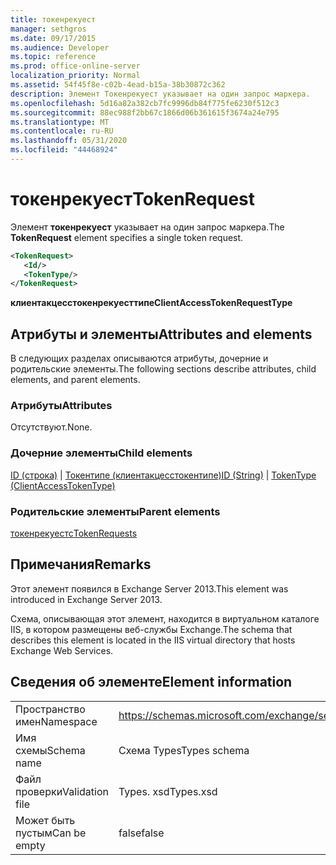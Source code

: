 ```yaml
---
title: токенрекуест
manager: sethgros
ms.date: 09/17/2015
ms.audience: Developer
ms.topic: reference
ms.prod: office-online-server
localization_priority: Normal
ms.assetid: 54f45f8e-c02b-4ead-b15a-38b30872c362
description: Элемент Токенрекуест указывает на один запрос маркера.
ms.openlocfilehash: 5d16a82a382cb7fc9996db84f775fe6230f512c3
ms.sourcegitcommit: 88ec988f2bb67c1866d06b361615f3674a24e795
ms.translationtype: MT
ms.contentlocale: ru-RU
ms.lasthandoff: 05/31/2020
ms.locfileid: "44468924"
---
```

# <a name="tokenrequest"></a><span data-ttu-id="1d1b1-103">токенрекуест</span><span class="sxs-lookup"><span data-stu-id="1d1b1-103">TokenRequest</span></span>

<span data-ttu-id="1d1b1-104">Элемент **токенрекуест** указывает на один запрос маркера.</span><span class="sxs-lookup"><span data-stu-id="1d1b1-104">The **TokenRequest** element specifies a single token request.</span></span> 
  
```XML
<TokenRequest>
   <Id/>
   <TokenType/>
</TokenRequest>
```

 <span data-ttu-id="1d1b1-105">**клиентакцесстокенрекуесттипе**</span><span class="sxs-lookup"><span data-stu-id="1d1b1-105">**ClientAccessTokenRequestType**</span></span>
## <a name="attributes-and-elements"></a><span data-ttu-id="1d1b1-106">Атрибуты и элементы</span><span class="sxs-lookup"><span data-stu-id="1d1b1-106">Attributes and elements</span></span>

<span data-ttu-id="1d1b1-107">В следующих разделах описываются атрибуты, дочерние и родительские элементы.</span><span class="sxs-lookup"><span data-stu-id="1d1b1-107">The following sections describe attributes, child elements, and parent elements.</span></span>
  
### <a name="attributes"></a><span data-ttu-id="1d1b1-108">Атрибуты</span><span class="sxs-lookup"><span data-stu-id="1d1b1-108">Attributes</span></span>

<span data-ttu-id="1d1b1-109">Отсутствуют.</span><span class="sxs-lookup"><span data-stu-id="1d1b1-109">None.</span></span>
  
### <a name="child-elements"></a><span data-ttu-id="1d1b1-110">Дочерние элементы</span><span class="sxs-lookup"><span data-stu-id="1d1b1-110">Child elements</span></span>

<span data-ttu-id="1d1b1-111">[ID (строка)](id-string.md)  |  [Токентипе (клиентакцесстокентипе)](tokentype-clientaccesstokentype.md)</span><span class="sxs-lookup"><span data-stu-id="1d1b1-111">[ID (String)](id-string.md) | [TokenType (ClientAccessTokenType)](tokentype-clientaccesstokentype.md)</span></span>
  
### <a name="parent-elements"></a><span data-ttu-id="1d1b1-112">Родительские элементы</span><span class="sxs-lookup"><span data-stu-id="1d1b1-112">Parent elements</span></span>

[<span data-ttu-id="1d1b1-113">токенрекуестс</span><span class="sxs-lookup"><span data-stu-id="1d1b1-113">TokenRequests</span></span>](tokenrequests.md)
  
## <a name="remarks"></a><span data-ttu-id="1d1b1-114">Примечания</span><span class="sxs-lookup"><span data-stu-id="1d1b1-114">Remarks</span></span>

<span data-ttu-id="1d1b1-115">Этот элемент появился в Exchange Server 2013.</span><span class="sxs-lookup"><span data-stu-id="1d1b1-115">This element was introduced in Exchange Server 2013.</span></span>
  
<span data-ttu-id="1d1b1-116">Схема, описывающая этот элемент, находится в виртуальном каталоге IIS, в котором размещены веб-службы Exchange.</span><span class="sxs-lookup"><span data-stu-id="1d1b1-116">The schema that describes this element is located in the IIS virtual directory that hosts Exchange Web Services.</span></span>
  
## <a name="element-information"></a><span data-ttu-id="1d1b1-117">Сведения об элементе</span><span class="sxs-lookup"><span data-stu-id="1d1b1-117">Element information</span></span>

|||
|:-----|:-----|
|<span data-ttu-id="1d1b1-118">Пространство имен</span><span class="sxs-lookup"><span data-stu-id="1d1b1-118">Namespace</span></span>  <br/> |https://schemas.microsoft.com/exchange/services/2006/types  <br/> |
|<span data-ttu-id="1d1b1-119">Имя схемы</span><span class="sxs-lookup"><span data-stu-id="1d1b1-119">Schema name</span></span>  <br/> |<span data-ttu-id="1d1b1-120">Схема Types</span><span class="sxs-lookup"><span data-stu-id="1d1b1-120">Types schema</span></span>  <br/> |
|<span data-ttu-id="1d1b1-121">Файл проверки</span><span class="sxs-lookup"><span data-stu-id="1d1b1-121">Validation file</span></span>  <br/> |<span data-ttu-id="1d1b1-122">Types. xsd</span><span class="sxs-lookup"><span data-stu-id="1d1b1-122">Types.xsd</span></span>  <br/> |
|<span data-ttu-id="1d1b1-123">Может быть пустым</span><span class="sxs-lookup"><span data-stu-id="1d1b1-123">Can be empty</span></span>  <br/> |<span data-ttu-id="1d1b1-124">false</span><span class="sxs-lookup"><span data-stu-id="1d1b1-124">false</span></span>  <br/> |
   

